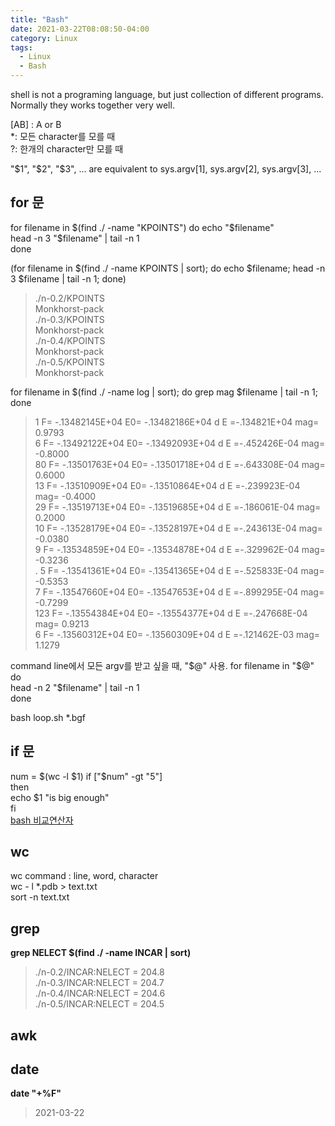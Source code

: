 ```yaml
---
title: "Bash"
date: 2021-03-22T08:08:50-04:00
category: Linux
tags:
  - Linux
  - Bash
---
```



shell is not a programing language, but just collection of different programs. Normally they works together very well.  

[AB] : A or B  
*:  모든 character를 모를 때  
?: 한개의 character만 모를 때  

"$1", "$2", "$3", ... are equivalent to sys.argv[1], sys.argv[2], sys.argv[3], ...  

## for 문 ##
for filename in $(find ./ -name "KPOINTS")  
do  
  echo "$filename"  
  head -n 3 "$filename" | tail -n 1  
done  

(for filename in $(find ./ -name KPOINTS | sort);  do echo $filename; head -n 3 $filename | tail -n 1; done)  

>./n-0.2/KPOINTS  
>Monkhorst-pack  
>./n-0.3/KPOINTS  
>Monkhorst-pack  
>./n-0.4/KPOINTS  
>Monkhorst-pack  
>./n-0.5/KPOINTS  
>Monkhorst-pack  


for filename in $(find ./ -name log | sort); do grep mag $filename | tail -n 1; done

>   1 F= -.13482145E+04 E0= -.13482186E+04  d E =-.134821E+04  mag=     0.9793  
>   6 F= -.13492122E+04 E0= -.13492093E+04  d E =-.452426E-04  mag=    -0.8000  
>  80 F= -.13501763E+04 E0= -.13501718E+04  d E =-.643308E-04  mag=     0.6000  
>  13 F= -.13510909E+04 E0= -.13510864E+04  d E =-.239923E-04  mag=    -0.4000  
>  29 F= -.13519713E+04 E0= -.13519685E+04  d E =-.186061E-04  mag=     0.2000  
>  10 F= -.13528179E+04 E0= -.13528197E+04  d E =-.243613E-04  mag=    -0.0380  
>   9 F= -.13534859E+04 E0= -.13534878E+04  d E =-.329962E-04  mag=    -0.3236  
.   5 F= -.13541361E+04 E0= -.13541365E+04  d E =-.525833E-04  mag=    -0.5353  
>   7 F= -.13547660E+04 E0= -.13547653E+04  d E =-.899295E-04  mag=    -0.7299  
> 123 F= -.13554384E+04 E0= -.13554377E+04  d E =-.247668E-04  mag=     0.9213  
>   6 F= -.13560312E+04 E0= -.13560309E+04  d E =-.121462E-03  mag=     1.1279  




command line에서 모든 argv를 받고 싶을 때, "$@" 사용.  
for filename in "$@"  
do  
    head -n 2 "$filename" | tail -n 1  
done  

bash loop.sh *.bgf  



## if 문 ##
num = $(wc -l $1)  
if ["$num" -gt "5"]  
then  
  echo $1 "is big enough"  
fi  
[bash 비교연산자](https://m.blog.naver.com/PostView.nhn?blogId=mmarine&logNo=70094622832&proxyReferer=https:%2F%2Fwww.google.com%2F)

## wc
wc command : line, word, character  
wc - l *.pdb > text.txt  
sort -n text.txt  


## grep
__grep NELECT $(find ./ -name INCAR | sort)__  
>./n-0.2/INCAR:NELECT = 204.8  
>./n-0.3/INCAR:NELECT = 204.7  
>./n-0.4/INCAR:NELECT = 204.6  
>./n-0.5/INCAR:NELECT = 204.5  


## awk


## date
__date "+%F"__  
>2021-03-22  


